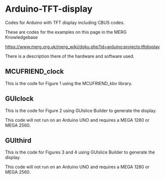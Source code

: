 # Arduino-TFT-display
 Codes for Arduino with TFT display including CBUS codes.
 
 These are codes for the examples on this page in the MERG Knowledgebase

 https://www.merg.org.uk/merg_wiki/doku.php?id=arduino:projects:tftdisplay

 There is a description there of the hardware and software used.
 
## MCUFRIEND_clock

 This is the code for Figure 1 using the MCUFRIEND_kbv library.
  
## GUIclock
 
This is the code for Figure 2 using GUIslice Builder to generate the display.

This code will not run on an Arduino UNO and requires a MEGA 1280 or MEGA 2560.

## GUIthird

This is the code for Figures 3 and 4 using GUIslice Builder to generate the display.

This code will not run on an Arduino UNO and requires a MEGA 1280 or MEGA 2560.
